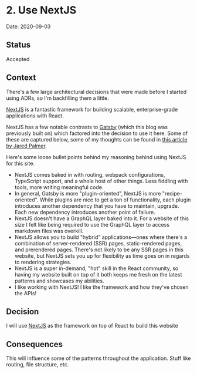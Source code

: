 # 2. Use NextJS

Date: 2020-09-03

## Status

Accepted

## Context

There's a few large architectural decisions that were made before I started using ADRs, so I'm backfilling them a little.

[NextJS](https://nextjs.org/) is a fantastic framework for building scalable, enterprise-grade applications with React.

NextJS has a few notable contrasts to [Gatsby](https://www.gatsbyjs.com/) (which this blog was previously built on) which factored into the decision to use it here. Some of these are captured below, some of my thoughts can be found in [this article by Jared Palmer](https://jaredpalmer.com/gatsby-vs-nextjs).

Here's some loose bullet points behind my reasoning behind using NextJS for this site.

- NextJS comes baked in with routing, webpack configurations, TypeScript support, and a whole host of other things. Less fiddling with tools, more writing meaningful code.
- In general, Gatsby is more "plugin-oriented", NextJS is more "recipe-oriented". While plugins are nice to get a ton of functionality, each plugin introduces another dependency that you have to maintain, upgrade. Each new dependency introduces another point of failure.
- NextJS doesn't have a GraphQL layer baked into it. For a website of this size I felt like being required to use the GraphQL layer to access markdown files was overkill.
- NextJS allows you to build "hybrid" applications—ones where there's a combination of server-rendered (SSR) pages, static-rendered pages, and prerendered pages. There's not likely to be any SSR pages in this website, but NextJS sets you up for flexibility as time goes on in regards to rendering strategies.
- NextJS is a super in-demand, "hot" skill in the React community, so having my website built on top of it both keeps me fresh on the latest patterns and showcases my abilities.
- I like working with NextJS! I like the framework and how they've chosen the APIs!

## Decision

I will use [NextJS](https://nextjs.org/) as the framework on top of React to build this website

## Consequences

This will influence some of the patterns throughout the application. Stuff like routing, file structure, etc.
